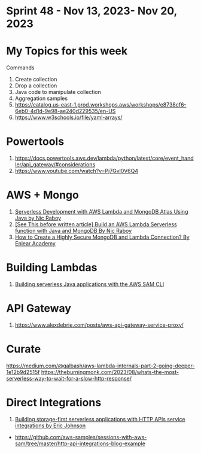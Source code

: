 <h1>Sprint 48 - Nov 13, 2023- Nov 20, 2023</h1>

# My Topics for this week

Commands
1. Create collection
2. Drop a collection
3. Java code to manipulate collection
4. Aggregation samples
5. https://catalog.us-east-1.prod.workshops.aws/workshops/e8738cf6-6eb0-4d1d-9e98-ae240d229535/en-US
6. https://www.w3schools.io/file/yaml-arrays/

# Powertools

1. https://docs.powertools.aws.dev/lambda/python/latest/core/event_handler/api_gateway/#considerations
1. https://www.youtube.com/watch?v=Pj7Gvl0V6Q4

# AWS + Mongo

1. [Serverless Development with AWS Lambda and MongoDB Atlas Using Java by Nic Raboy](https://www.mongodb.com/developer/products/atlas/serverless-development-aws-lambda-mongodb-atlas-using-java)
1. [[See This before written article] Build an AWS Lambda Serverless function with Java and MongoDB By Nic Raboy](https://www.youtube.com/watch?v=hMlUrnx9n84)
1. [How to Create a Highly Secure MongoDB and Lambda Connection? By Enlear Academy](https://www.youtube.com/watch?v=kWhIwlNkZm4)

# Building Lambdas

1. [Building serverless Java applications with the AWS SAM CLI](https://aws.amazon.com/blogs/compute/building-serverless-java-applications-with-the-aws-sam-cli/)

# API Gateway

1. https://www.alexdebrie.com/posts/aws-api-gateway-service-proxy/

# Curate

https://medium.com/@galbash/aws-lambda-internals-part-2-going-deeper-1e12b9d2515f
https://theburningmonk.com/2023/08/whats-the-most-serverless-way-to-wait-for-a-slow-http-response/

# Direct Integrations

1. [Building storage-first serverless applications with HTTP APIs service integrations by Eric Johnson ](https://aws.amazon.com/blogs/compute/building-storage-first-applications-with-http-apis-service-integrations/)
- https://github.com/aws-samples/sessions-with-aws-sam/tree/master/http-api-integrations-blog-example